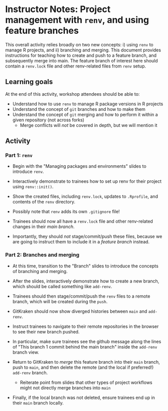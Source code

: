 # Instructor Notes: Project management with `renv`, and using feature branches

This overall activity relies broadly on two new concepts: i) using `renv` to manage R projects, and ii) branching and merging.
This document provides instructions for teaching how to create and push to a feature branch, and subsequently merge into main.
The feature branch of interest here should contain a `renv.lock` file and other renv-related files from `renv` setup.

## Learning goals

At the end of this activity, workshop attendees should be able to:

* Understand how to use `renv` to manage R package versions in R projects
* Understand the concept of `git` branches and how to make them
* Understand the concept of `git` merging and how to perform it within a given repository (not across forks)
  * Merge conflicts will _not_ be covered in depth, but we will mention it


## Activity

### Part 1: `renv`

* Begin with the "Managing packages and environments" slides to introduce `renv`.
* Interactively demonstrate to trainees how to set up renv for their project using `renv::init()`.
* Show the created files, including `renv.lock`, updates to `.Rprofile`, and contents of the `renv` directory.
* Possibly note that `renv` adds its own `.gitignore` file!

* Trainees should now all have a `renv.lock` file and other renv-related changes in their _main branch_.
* Importantly, they should _not_ stage/commit/push these files, because we are going to instruct them to include it in a _feature branch_ instead.

### Part 2: Branches and merging

* At this time, transition to the "Branch" slides to introduce the concepts of branching and merging.
* After the slides, interactively demonstrate how to create a new branch, which should be called something like `add-renv`.
* Trainees should then stage/commit/push the `renv` files to a remote branch, which will be created during the `push`.
* GitKraken should now show diverged histories between `main` and `add-renv`.

* Instruct trainees to navigate to their remote repositories in the browser to see their new branch pushed.
* In particular, make sure trainees see the github message along the lines of "This branch 1 commit behind the main branch" inside the `add-renv` branch view.
* Return to GitKraken to _merge_ this feature branch into their `main` branch, push to `main`, and then delete the remote (and the local if preferred!) `add-renv` branch.
  * Reiterate point from slides that other types of project workflows might not directly merge branches into `main`
* Finally, if the local branch was not deleted, ensure trainees end up in their `main` branch locally.
